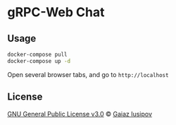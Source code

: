 # gRPC-Web Chat

## Usage

```bash 
docker-compose pull
docker-compose up -d
```

Open several browser tabs, and go to `http://localhost`

## License

[GNU General Public License v3.0](https://www.gnu.org/licenses/gpl-3.0.en.html) © [Gaiaz Iusipov](https://github.com/gaiaz-iusipov)
